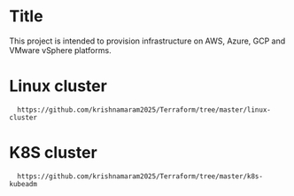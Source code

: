 # Title
This project is intended to provision infrastructure on AWS, Azure, GCP and VMware vSphere platforms.

# Linux cluster
```
  https://github.com/krishnamaram2025/Terraform/tree/master/linux-cluster
```

# K8S cluster
```
  https://github.com/krishnamaram2025/Terraform/tree/master/k8s-kubeadm
```
